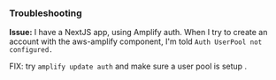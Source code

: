 ### Troubleshooting


**Issue:** 
I have a NextJS app, using Amplify auth. 
When I try to create an account with the aws-amplify component, 
I'm told ```Auth UserPool not configured.``` 

FIX: try ```amplify update auth``` and make sure a user pool is setup . 